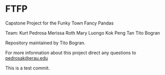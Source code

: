 FTFP
====

Capstone Project for the Funky Town Fancy Pandas

Team:	Kurt Pedrosa
	Merissa Roth
	Mary Luongo
	Kok Peng Tan
	Tito Bogran

Repository maintained by Tito Bogran.

For more information about this project direct any questions to pedrosak@erau.edu

This is a test commit.
